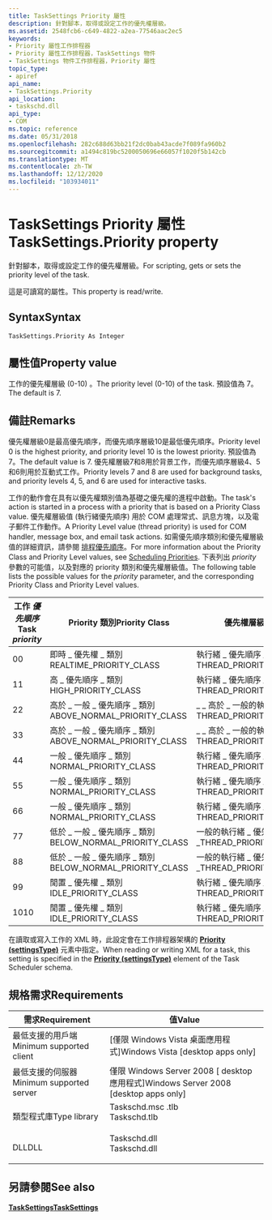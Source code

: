 ```yaml
---
title: TaskSettings Priority 屬性
description: 針對腳本，取得或設定工作的優先權層級。
ms.assetid: 2548fcb6-c649-4822-a2ea-77546aac2ec5
keywords:
- Priority 屬性工作排程器
- Priority 屬性工作排程器，TaskSettings 物件
- TaskSettings 物件工作排程器，Priority 屬性
topic_type:
- apiref
api_name:
- TaskSettings.Priority
api_location:
- taskschd.dll
api_type:
- COM
ms.topic: reference
ms.date: 05/31/2018
ms.openlocfilehash: 282c688d63bb21f2dc0bab43acde7f089fa960b2
ms.sourcegitcommit: a1494c819bc5200050696e66057f1020f5b142cb
ms.translationtype: MT
ms.contentlocale: zh-TW
ms.lasthandoff: 12/12/2020
ms.locfileid: "103934011"
---
```

# <a name="tasksettingspriority-property"></a><span data-ttu-id="345d8-106">TaskSettings Priority 屬性</span><span class="sxs-lookup"><span data-stu-id="345d8-106">TaskSettings.Priority property</span></span>

<span data-ttu-id="345d8-107">針對腳本，取得或設定工作的優先權層級。</span><span class="sxs-lookup"><span data-stu-id="345d8-107">For scripting, gets or sets the priority level of the task.</span></span>

<span data-ttu-id="345d8-108">這是可讀寫的屬性。</span><span class="sxs-lookup"><span data-stu-id="345d8-108">This property is read/write.</span></span>

## <a name="syntax"></a><span data-ttu-id="345d8-109">Syntax</span><span class="sxs-lookup"><span data-stu-id="345d8-109">Syntax</span></span>


```VB
TaskSettings.Priority As Integer
```



## <a name="property-value"></a><span data-ttu-id="345d8-110">屬性值</span><span class="sxs-lookup"><span data-stu-id="345d8-110">Property value</span></span>

<span data-ttu-id="345d8-111">工作的優先權層級 (0-10) 。</span><span class="sxs-lookup"><span data-stu-id="345d8-111">The priority level (0-10) of the task.</span></span> <span data-ttu-id="345d8-112">預設值為 7。</span><span class="sxs-lookup"><span data-stu-id="345d8-112">The default is 7.</span></span>

## <a name="remarks"></a><span data-ttu-id="345d8-113">備註</span><span class="sxs-lookup"><span data-stu-id="345d8-113">Remarks</span></span>

<span data-ttu-id="345d8-114">優先權層級0是最高優先順序，而優先順序層級10是最低優先順序。</span><span class="sxs-lookup"><span data-stu-id="345d8-114">Priority level 0 is the highest priority, and priority level 10 is the lowest priority.</span></span> <span data-ttu-id="345d8-115">預設值為 7。</span><span class="sxs-lookup"><span data-stu-id="345d8-115">The default value is 7.</span></span> <span data-ttu-id="345d8-116">優先權層級7和8用於背景工作，而優先順序層級4、5和6則用於互動式工作。</span><span class="sxs-lookup"><span data-stu-id="345d8-116">Priority levels 7 and 8 are used for background tasks, and priority levels 4, 5, and 6 are used for interactive tasks.</span></span>

<span data-ttu-id="345d8-117">工作的動作會在具有以優先權類別值為基礎之優先權的進程中啟動。</span><span class="sxs-lookup"><span data-stu-id="345d8-117">The task's action is started in a process with a priority that is based on a Priority Class value.</span></span> <span data-ttu-id="345d8-118">優先權層級值 (執行緒優先順序) 用於 COM 處理常式、訊息方塊，以及電子郵件工作動作。</span><span class="sxs-lookup"><span data-stu-id="345d8-118">A Priority Level value (thread priority) is used for COM handler, message box, and email task actions.</span></span> <span data-ttu-id="345d8-119">如需優先順序類別和優先權層級值的詳細資訊，請參閱 [排程優先順序](/windows/desktop/ProcThread/scheduling-priorities)。</span><span class="sxs-lookup"><span data-stu-id="345d8-119">For more information about the Priority Class and Priority Level values, see [Scheduling Priorities](/windows/desktop/ProcThread/scheduling-priorities).</span></span> <span data-ttu-id="345d8-120">下表列出 *priority* 參數的可能值，以及對應的 priority 類別和優先權層級值。</span><span class="sxs-lookup"><span data-stu-id="345d8-120">The following table lists the possible values for the *priority* parameter, and the corresponding Priority Class and Priority Level values.</span></span>



| <span data-ttu-id="345d8-121">工作 *優先順序*</span><span class="sxs-lookup"><span data-stu-id="345d8-121">Task *priority*</span></span> | <span data-ttu-id="345d8-122">Priority 類別</span><span class="sxs-lookup"><span data-stu-id="345d8-122">Priority Class</span></span>                 | <span data-ttu-id="345d8-123">優先權層級</span><span class="sxs-lookup"><span data-stu-id="345d8-123">Priority Level</span></span>                   |
|-----------------|--------------------------------|----------------------------------|
| <span data-ttu-id="345d8-124">0</span><span class="sxs-lookup"><span data-stu-id="345d8-124">0</span></span>               | <span data-ttu-id="345d8-125">即時 \_ 優先權 \_ 類別</span><span class="sxs-lookup"><span data-stu-id="345d8-125">REALTIME\_PRIORITY\_CLASS</span></span>      | <span data-ttu-id="345d8-126">執行緒 \_ 優先順序 \_ 時間 \_ 嚴重不足</span><span class="sxs-lookup"><span data-stu-id="345d8-126">THREAD\_PRIORITY\_TIME\_CRITICAL</span></span> |
| <span data-ttu-id="345d8-127">1</span><span class="sxs-lookup"><span data-stu-id="345d8-127">1</span></span>               | <span data-ttu-id="345d8-128">高 \_ 優先順序 \_ 類別</span><span class="sxs-lookup"><span data-stu-id="345d8-128">HIGH\_PRIORITY\_CLASS</span></span>          | <span data-ttu-id="345d8-129">執行緒 \_ 優先順序 \_ 最高</span><span class="sxs-lookup"><span data-stu-id="345d8-129">THREAD\_PRIORITY\_HIGHEST</span></span>        |
| <span data-ttu-id="345d8-130">2</span><span class="sxs-lookup"><span data-stu-id="345d8-130">2</span></span>               | <span data-ttu-id="345d8-131">高於 \_ 一般 \_ 優先順序 \_ 類別</span><span class="sxs-lookup"><span data-stu-id="345d8-131">ABOVE\_NORMAL\_PRIORITY\_CLASS</span></span> | <span data-ttu-id="345d8-132">\_ \_ 高於 \_ 一般的執行緒優先順序</span><span class="sxs-lookup"><span data-stu-id="345d8-132">THREAD\_PRIORITY\_ABOVE\_NORMAL</span></span>  |
| <span data-ttu-id="345d8-133">3</span><span class="sxs-lookup"><span data-stu-id="345d8-133">3</span></span>               | <span data-ttu-id="345d8-134">高於 \_ 一般 \_ 優先順序 \_ 類別</span><span class="sxs-lookup"><span data-stu-id="345d8-134">ABOVE\_NORMAL\_PRIORITY\_CLASS</span></span> | <span data-ttu-id="345d8-135">\_ \_ 高於 \_ 一般的執行緒優先順序</span><span class="sxs-lookup"><span data-stu-id="345d8-135">THREAD\_PRIORITY\_ABOVE\_NORMAL</span></span>  |
| <span data-ttu-id="345d8-136">4</span><span class="sxs-lookup"><span data-stu-id="345d8-136">4</span></span>               | <span data-ttu-id="345d8-137">一般 \_ 優先順序 \_ 類別</span><span class="sxs-lookup"><span data-stu-id="345d8-137">NORMAL\_PRIORITY\_CLASS</span></span>        | <span data-ttu-id="345d8-138">執行緒 \_ 優先順序 \_ 正常</span><span class="sxs-lookup"><span data-stu-id="345d8-138">THREAD\_PRIORITY\_NORMAL</span></span>         |
| <span data-ttu-id="345d8-139">5</span><span class="sxs-lookup"><span data-stu-id="345d8-139">5</span></span>               | <span data-ttu-id="345d8-140">一般 \_ 優先順序 \_ 類別</span><span class="sxs-lookup"><span data-stu-id="345d8-140">NORMAL\_PRIORITY\_CLASS</span></span>        | <span data-ttu-id="345d8-141">執行緒 \_ 優先順序 \_ 正常</span><span class="sxs-lookup"><span data-stu-id="345d8-141">THREAD\_PRIORITY\_NORMAL</span></span>         |
| <span data-ttu-id="345d8-142">6</span><span class="sxs-lookup"><span data-stu-id="345d8-142">6</span></span>               | <span data-ttu-id="345d8-143">一般 \_ 優先順序 \_ 類別</span><span class="sxs-lookup"><span data-stu-id="345d8-143">NORMAL\_PRIORITY\_CLASS</span></span>        | <span data-ttu-id="345d8-144">執行緒 \_ 優先順序 \_ 正常</span><span class="sxs-lookup"><span data-stu-id="345d8-144">THREAD\_PRIORITY\_NORMAL</span></span>         |
| <span data-ttu-id="345d8-145">7</span><span class="sxs-lookup"><span data-stu-id="345d8-145">7</span></span>               | <span data-ttu-id="345d8-146">低於 \_ 一般 \_ 優先順序 \_ 類別</span><span class="sxs-lookup"><span data-stu-id="345d8-146">BELOW\_NORMAL\_PRIORITY\_CLASS</span></span> | <span data-ttu-id="345d8-147">一般的執行緒 \_ 優先順序 \_ \_</span><span class="sxs-lookup"><span data-stu-id="345d8-147">THREAD\_PRIORITY\_BELOW\_NORMAL</span></span>  |
| <span data-ttu-id="345d8-148">8</span><span class="sxs-lookup"><span data-stu-id="345d8-148">8</span></span>               | <span data-ttu-id="345d8-149">低於 \_ 一般 \_ 優先順序 \_ 類別</span><span class="sxs-lookup"><span data-stu-id="345d8-149">BELOW\_NORMAL\_PRIORITY\_CLASS</span></span> | <span data-ttu-id="345d8-150">一般的執行緒 \_ 優先順序 \_ \_</span><span class="sxs-lookup"><span data-stu-id="345d8-150">THREAD\_PRIORITY\_BELOW\_NORMAL</span></span>  |
| <span data-ttu-id="345d8-151">9</span><span class="sxs-lookup"><span data-stu-id="345d8-151">9</span></span>               | <span data-ttu-id="345d8-152">閒置 \_ 優先權 \_ 類別</span><span class="sxs-lookup"><span data-stu-id="345d8-152">IDLE\_PRIORITY\_CLASS</span></span>          | <span data-ttu-id="345d8-153">執行緒 \_ 優先順序 \_ 最低</span><span class="sxs-lookup"><span data-stu-id="345d8-153">THREAD\_PRIORITY\_LOWEST</span></span>         |
| <span data-ttu-id="345d8-154">10</span><span class="sxs-lookup"><span data-stu-id="345d8-154">10</span></span>              | <span data-ttu-id="345d8-155">閒置 \_ 優先權 \_ 類別</span><span class="sxs-lookup"><span data-stu-id="345d8-155">IDLE\_PRIORITY\_CLASS</span></span>          | <span data-ttu-id="345d8-156">執行緒 \_ 優先順序 \_ 閒置</span><span class="sxs-lookup"><span data-stu-id="345d8-156">THREAD\_PRIORITY\_IDLE</span></span>           |



 

<span data-ttu-id="345d8-157">在讀取或寫入工作的 XML 時，此設定會在工作排程器架構的 [**Priority (settingsType)**](taskschedulerschema-priority-settingstype-element.md) 元素中指定。</span><span class="sxs-lookup"><span data-stu-id="345d8-157">When reading or writing XML for a task, this setting is specified in the [**Priority (settingsType)**](taskschedulerschema-priority-settingstype-element.md) element of the Task Scheduler schema.</span></span>

## <a name="requirements"></a><span data-ttu-id="345d8-158">規格需求</span><span class="sxs-lookup"><span data-stu-id="345d8-158">Requirements</span></span>



| <span data-ttu-id="345d8-159">需求</span><span class="sxs-lookup"><span data-stu-id="345d8-159">Requirement</span></span> | <span data-ttu-id="345d8-160">值</span><span class="sxs-lookup"><span data-stu-id="345d8-160">Value</span></span> |
|-------------------------------------|-----------------------------------------------------------------------------------------|
| <span data-ttu-id="345d8-161">最低支援的用戶端</span><span class="sxs-lookup"><span data-stu-id="345d8-161">Minimum supported client</span></span><br/> | <span data-ttu-id="345d8-162">\[僅限 Windows Vista 桌面應用程式\]</span><span class="sxs-lookup"><span data-stu-id="345d8-162">Windows Vista \[desktop apps only\]</span></span><br/>                                          |
| <span data-ttu-id="345d8-163">最低支援的伺服器</span><span class="sxs-lookup"><span data-stu-id="345d8-163">Minimum supported server</span></span><br/> | <span data-ttu-id="345d8-164">僅限 Windows Server 2008 \[ desktop 應用程式\]</span><span class="sxs-lookup"><span data-stu-id="345d8-164">Windows Server 2008 \[desktop apps only\]</span></span><br/>                                    |
| <span data-ttu-id="345d8-165">類型程式庫</span><span class="sxs-lookup"><span data-stu-id="345d8-165">Type library</span></span><br/>             | <dl> <span data-ttu-id="345d8-166"><dt>Taskschd.msc .tlb</dt></span><span class="sxs-lookup"><span data-stu-id="345d8-166"><dt>Taskschd.tlb</dt></span></span> </dl> |
| <span data-ttu-id="345d8-167">DLL</span><span class="sxs-lookup"><span data-stu-id="345d8-167">DLL</span></span><br/>                      | <dl> <span data-ttu-id="345d8-168"><dt>Taskschd.dll</dt></span><span class="sxs-lookup"><span data-stu-id="345d8-168"><dt>Taskschd.dll</dt></span></span> </dl> |



## <a name="see-also"></a><span data-ttu-id="345d8-169">另請參閱</span><span class="sxs-lookup"><span data-stu-id="345d8-169">See also</span></span>

<dl> <dt>

[<span data-ttu-id="345d8-170">**TaskSettings**</span><span class="sxs-lookup"><span data-stu-id="345d8-170">**TaskSettings**</span></span>](tasksettings.md)
</dt> </dl>

 

